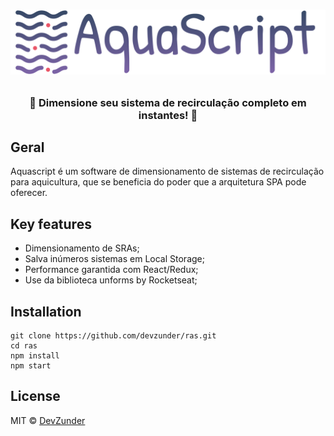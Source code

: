 <h1 align="center">

![](src/assets/img/logocolor.svg)

</h1>

<h3 align="center">
🌊 Dimensione seu sistema de recirculação completo em instantes! 🌊
</h3>

## Geral

Aquascript é um software de dimensionamento de sistemas de recirculação para aquicultura, que se beneficia do poder que a arquitetura SPA pode oferecer.

## Key features

- Dimensionamento de SRAs;
- Salva inúmeros sistemas em Local Storage;
- Performance garantida com React/Redux;
- Use da biblioteca unforms by Rocketseat;

## Installation

```
git clone https://github.com/devzunder/ras.git
cd ras
npm install
npm start
```

## License

MIT © [DevZunder](https://github.com/devzunder)
